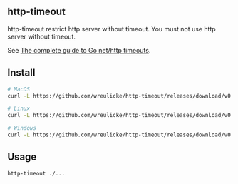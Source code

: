 ## http-timeout

http-timeout restrict http server without timeout.
You must not use http server without timeout.

See [The complete guide to Go net/http timeouts](https://blog.cloudflare.com/the-complete-guide-to-golang-net-http-timeouts/).

## Install

```bash
# MacOS 
curl -L https://github.com/wreulicke/http-timeout/releases/download/v0.0.2/http-timeout_0.0.2_darwin_amd64 -o /usr/local/bin/http-timeout

# Linux
curl -L https://github.com/wreulicke/http-timeout/releases/download/v0.0.2/http-timeout_0.0.2_linux_amd64 -o /usr/local/bin/http-timeout

# Windows
curl -L https://github.com/wreulicke/http-timeout/releases/download/v0.0.2/http-timeout_0.0.2_windows_amd64.exe -o <path-directory>/http-timeout.exe
```

## Usage


```
http-timeout ./...
```